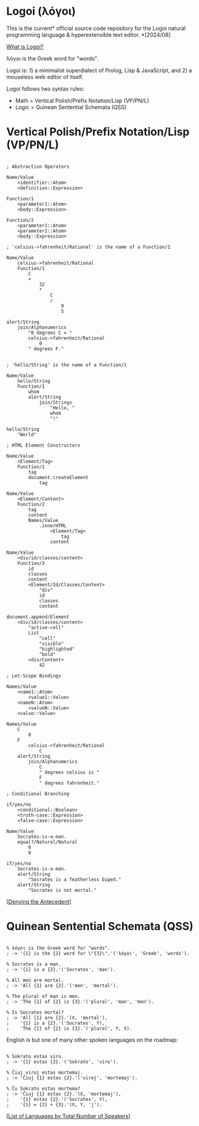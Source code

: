 # Logoi (λόγοι)

This is the current* official source code repository for the Logoi natural programming language & hyperextensible text editor. *[2024/08]

[What is Logoi?](https://logoi.website/tweedle/)

λόγοι is the Greek word for "words".

Logoi is: 1) a minimalist superdialect of Prolog, Lisp & JavaScript, and 2) a mouseless web editor of itself.

Logoi follows two syntax rules:
- Math = Vertical Polish/Prefix Notation/Lisp (VP/PN/L)
- Logic = Quinean Sentential Schemata (QSS)

# Vertical Polish/Prefix Notation/Lisp (VP/PN/L)
```

; Abstraction Operators

Name/Value
    <identifier::Atom>
    <definition::Expression>

Function/1
    <parameter1::Atom>
    <body::Expression>

Function/2
    <parameter1::Atom>
    <parameter2::Atom>
    <body::Expression>

; 'celsius->fahrenheit/Rational' is the name of a Function/1

Name/Value
    celsius->fahrenheit/Rational
    Function/1
        C
        +
            32
            *
                C
                /
                    9
                    5

alert/String
    join/Alphanumerics
        "0 degrees C = "
        celsius->fahrenheit/Rational
            0
        " degrees F."


; 'hello/String' is the name of a Function/1

Name/Value
    hello/String
    Function/1
        whom
        alert/String
            join/Strings
                "Hello, "
                whom
                "!"

hello/String
    "World"

; HTML Element Constructors

Name/Value
    <Element/Tag>
    Function/1
        tag
        document.createElement
            tag

Name/Value
    <Element/Content>
    Function/2
        tag
        content
        Names/Value
            .innerHTML
                <Element/Tag>
                    tag
                content

Name/Value
    <div/id/classes/content>
    Function/3
        id
        classes
        content
        <Element/Id/Classes/Content>
            "div"
            id
            classes
            content

document.append/Element
    <div/id/classes/content>
        "active-cell"
        List
            "cell"
            "visible"
            "highlighted"
            "bold"
        <div/Content>
            42

; Let-Scope Bindings

Names/Value
    <name1::Atom>
        <value1::Value>
    <nameN::Atom>
        <valueN::Value>
    <value::Value>

Names/Value
    C
        0
    F
        celsius->fahrenheit/Rational
            C
    alert/String
        join/Alphanumerics
            C
            " degrees celsius is "
            F
            " degrees fahrenheit."

; Conditional Branching

if/yes/no
    <conditional::Boolean>
    <truth-case::Expression>
    <false-case::Expression>

Name/Value
    Socrates-is-a-man.
    equal?/Natural/Natural
        0
        0

if/yes/no
    Socrates-is-a-man.
    alert/String
        "Socrates is a featherless biped."
    alert/String
        "Socrates is not mortal."

```
[[Denying the Antecedent](https://en.wikipedia.org/wiki/Denying_the_antecedent)]

# Quinean Sentential Schemata (QSS)
```

% λόγοι is the Greek word for "words".
; -> '{1} is the {2} word for \"{3}\".'('λόγοι', 'Greek', 'words').

% Socrates is a man.
; -> '{1} is a {2}.'('Socrates', 'man').

% All men are mortal.
; -> 'All {1} are {2}.'('men', 'mortal').

% The plural of man is men.
; -> 'The {1} of {2} is {3}.'('plural', 'man', 'men').

% Is Socrates mortal?
; -> 'All {1} are {2}.'(X, 'mortal'),
;    '{1} is a {2}.'('Socrates', Y),
;    'The {1} of {2} is {3}.'('plural', Y, X).

```
English is but one of many other spoken languages on the roadmap:
```

% Sokrato estas viro.
; -> '{1} estas {2}.'('Sokrato', 'viro').

% Ĉiuj viroj estas mortemaj.
; -> 'Ĉiuj {1} estas {2}.'('viroj', 'mortemaj').

% Ĉu Sokrato estas mortema?
; -> 'Ĉiuj {1} estas {2}.'(X, 'mortemaj'),
;    '{1} estas {2}.'('Socrates', Y),
;    '{1} = {2} + {3}.'(X, Y, 'j').

```
[[List of Languages by Total Number of Speakers](https://en.wikipedia.org/wiki/List_of_languages_by_total_number_of_speakers)]
